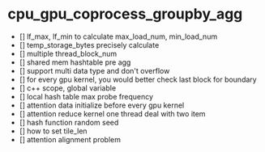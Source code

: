 # cpu_gpu_coprocess_groupby_agg

- [] lf_max, lf_min to calculate max_load_num, min_load_num
- [] temp_storage_bytes precisely calculate
- [] multiple thread_block_num
- [] shared mem hashtable pre agg
- [] support multi data type and don't overflow
- [] for every gpu kernel, you would better check last block for boundary
- [] c++ scope, global variable
- [] local hash table max probe frequency
- [] attention data initialize before every gpu kernel
- [] attention reduce kernel one thread deal with two item
- [] hash function random seed
- [] how to set tile_len
- [] attention alignment problem